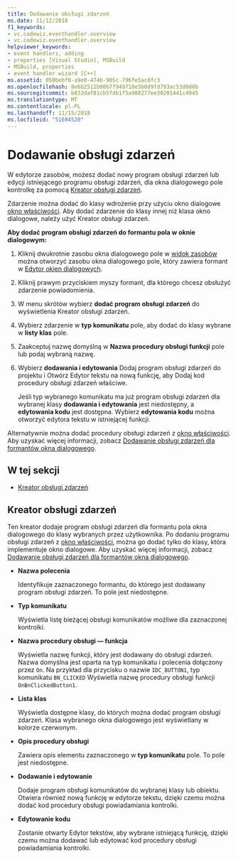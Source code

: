 ```yaml
---
title: Dodawanie obsługi zdarzeń
ms.date: 11/12/2018
f1_keywords:
- vc.codewiz.eventhandler.overview
- vc.codewiz.eventhandler.overview
helpviewer_keywords:
- event handlers, adding
- properties [Visual Studio], MSBuild
- MSBuild, properties
- event handler wizard [C++]
ms.assetid: 050bebf0-a9e0-474b-905c-796fe5ac8fc3
ms.openlocfilehash: 8e6b2511b00b7f949718e5b0d9fd793ac53d0d8b
ms.sourcegitcommit: b032daf81cb5fdb1f5a988277ee30201441c4945
ms.translationtype: MT
ms.contentlocale: pl-PL
ms.lasthandoff: 11/15/2018
ms.locfileid: "51694520"
---
```

# <a name="add-an-event-handler"></a>Dodawanie obsługi zdarzeń

W edytorze zasobów, możesz dodać nowy program obsługi zdarzeń lub edycji istniejącego programu obsługi zdarzeń, dla okna dialogowego pole kontrolkę za pomocą [Kreator obsługi zdarzeń](#event-handler-wizard).

Zdarzenie można dodać do klasy wdrożenie przy użyciu okno dialogowe [okno właściwości](/visualstudio/ide/reference/properties-window). Aby dodać zdarzenie do klasy innej niż klasa okno dialogowe, należy użyć Kreator obsługi zdarzeń.

**Aby dodać program obsługi zdarzeń do formantu pola w oknie dialogowym:**

1. Kliknij dwukrotnie zasobu okna dialogowego pole w [widok zasobów](../windows/resource-view-window.md) można otworzyć zasobu okna dialogowego pole, który zawiera formant w [Edytor okien dialogowych](../windows/dialog-editor.md).

1. Kliknij prawym przyciskiem myszy formant, dla którego chcesz obsłużyć zdarzenie powiadomienia.

1. W menu skrótów wybierz **dodać program obsługi zdarzeń** do wyświetlenia Kreator obsługi zdarzeń.

1. Wybierz zdarzenie w **typ komunikatu** pole, aby dodać do klasy wybrane w **listy klas** pole.

1. Zaakceptuj nazwę domyślną w **Nazwa procedury obsługi funkcji** pole lub podaj wybraną nazwę.

1. Wybierz **dodawania i edytowania** Dodaj program obsługi zdarzeń do projektu i Otwórz Edytor tekstu na nową funkcję, aby Dodaj kod procedury obsługi zdarzeń właściwe.

   Jeśli typ wybranego komunikatu ma już program obsługi zdarzeń dla wybranej klasy **dodawania i edytowania** jest niedostępny, a **edytowania kodu** jest dostępna. Wybierz **edytowania kodu** można otworzyć edytora tekstu w istniejącej funkcji.

Alternatywnie można dodać procedury obsługi zdarzeń z [okno właściwości](/visualstudio/ide/reference/properties-window). Aby uzyskać więcej informacji, zobacz [Dodawanie obsługi zdarzeń dla formantów okna dialogowego](../windows/adding-event-handlers-for-dialog-box-controls.md).

## <a name="in-this-section"></a>W tej sekcji

- [Kreator obsługi zdarzeń](#event-handler-wizard)

## <a name="event-handler-wizard"></a>Kreator obsługi zdarzeń

Ten kreator dodaje program obsługi zdarzeń dla formantu pola okna dialogowego do klasy wybranych przez użytkownika. Po dodaniu programu obsługi zdarzeń z [okno właściwości](/visualstudio/ide/reference/properties-window), można go dodać tylko do klasy, która implementuje okno dialogowe. Aby uzyskać więcej informacji, zobacz [Dodawanie obsługi zdarzeń dla formantów okna dialogowego](../windows/adding-event-handlers-for-dialog-box-controls.md).

- **Nazwa polecenia**

  Identyfikuje zaznaczonego formantu, do którego jest dodawany program obsługi zdarzeń. To pole jest niedostępne.

- **Typ komunikatu**

  Wyświetla listę bieżącej obsługi komunikatów możliwe dla zaznaczonej kontrolki.

- **Nazwa procedury obsługi — funkcja**

  Wyświetla nazwę funkcji, który jest dodawany do obsługi zdarzeń. Nazwa domyślna jest oparta na typ komunikatu i polecenia dołączony przez `On`. Na przykład dla przycisku o nazwie `IDC_BUTTON1`, typ komunikatu `BN_CLICKED` Wyświetla nazwę procedury obsługi funkcji `OnBnClickedButton1`.

- **Lista klas**

  Wyświetla dostępne klasy, do których można dodać program obsługi zdarzeń. Klasa wybranego okna dialogowego jest wyświetlany w kolorze czerwonym.

- **Opis procedury obsługi**

  Zawiera opis elementu zaznaczonego w **typ komunikatu** pole. To pole jest niedostępne.

- **Dodawanie i edytowanie**

  Dodaje program obsługi komunikatów do wybranej klasy lub obiektu. Otwiera również nową funkcję w edytorze tekstu, dzięki czemu można dodać kod procedury obsługi powiadamiania kontrolki.

- **Edytowanie kodu**

  Zostanie otwarty Edytor tekstów, aby wybrane istniejącą funkcję, dzięki czemu można dodawać lub edytować kod procedury obsługi powiadamiania kontrolki.
